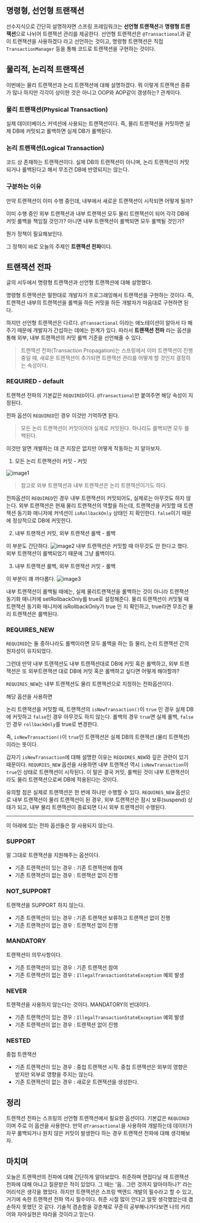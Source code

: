 ## 명령형, 선언형 트랜잭션
선수지식으로 간단히 설명하자면 스프링 프레임워크는 **선언형 트랜잭션**과 **명령형 트랜잭션**으로 나뉘어 트랜잭션 관리를 제공한다. 선언형 트랜잭션은 `@Transactional`과 같이 트랜잭션을 사용하겠다 라고 선언하는 것이고, 명령형 트랜잭션은 직접 `TransactionManager` 등을 통해 코드로 트랜잭션을 구현하는 것이다.

## 물리적, 논리적 트랜잭션
이번에는 물리 트랜잭션과 논리 트랜잭션에 대해 설명하겠다. 뭐 이렇게 트랜잭션 종류가 많나 하지만 각각이 상이한 것은 아니고 OOP와 AOP같이 갱생하는? 관계이다.

### 물리 트랜잭션(Physical Transaction)
실제 데이터베이스 커넥션에 사용되는 트랜잭션이다. 즉, 물리 트랜잭션을 커밋하면 실제 DB에 커밋되고 롤백하면 실제 DB가 롤백된다.

### 논리 트랜잭션(Logical Transaction)
코드 상 존재하는 트랜잭션이다. 실제 DB의 트랜잭션이 아니며, 논리 트랜잭션이 커밋되거나 롤백된다고 해서 무조건 DB에 반영되지는 않는다.

### 구분하는 이유
만약 트랜잭션이 이미 수행 중인데, 내부에서 새로운 트랜잭션이 시작되면 어떻게 될까? 

이미 수행 중인 외부 트랜잭션과 내부 트랜잭션 모두 물리 트랜잭션이 되어 각각 DB에 커밋 롤백을 책임질 것인가? 아니면 내부 트랜잭션이 롤백되면 모두 롤백될 것인가? 

뭔가 정책이 필요해보인다.

그 정책이 바로 오늘의 주제인 **트랜잭션 전파**이다.

## 트랜잭션 전파
글의 서두에서 명령형 트랜잭션과 선언형 트랜잭션에 대해 설명했다. 

명령형 트랜잭션은 말한대로 개발자가 프로그래밍해서 트랜잭션을 구현하는 것이다. 즉, 트랜잭션 내부의 트랜잭션을 롤백을 하든 커밋을 하든 개발자가 마음대로 구현하면 된다.

하지만 선언형 트랜잭션은 다르다.
`@Transactional` 이라는 애노테이션이 알아서 다 해주기 때문에 개발자가 간섭하는 데에는 한계가 있다. 따라서 **트랜잭션 전파** 라는 옵션을 통해 외부, 내부 트랜잭션의 커밋 롤백 기준을 선언해줄 수 있다.

> 트랜잭션 전파(Transaction Propagation)는 스프링에서 이미 트랜잭션이 진행 중일 때, 새로운 트랜잭션이 추가되면 트랜잭션 관리를 어떻게 할 것인지 결정하는 속성이다.

### REQUIRED - default
트랜잭션 전파의 기본값은 `REQUIRED`이다. `@Transactional`만 붙여주면 해당 속성이 지정된다.

전파 옵션이 `REQUIRED`인 경우 이것만 기억하면 된다.
> 모든 논리 트랜잭션이 커밋이어야 실제로 커밋된다. 하나라도 롤백되면 모두 롤백된다.

이것만 알면 개발하는 데 큰 지장은 없지만 어떻게 작동하는 지 알아보자.

1. 모든 논리 트랜잭션이 커밋 - 커밋

![image1](./images/image1.jpeg)

> 참고로 외부 트랜잭션과 내부 트랜잭션은 논리 트랜잭션이기도 하다.

전파옵션이 `REQUIRED`인 경우 내부 트랜잭션이 커밋되어도, 실제로는 아무것도 하지 않는다. 외부 트랜잭션은 현재 물리 트랜잭션의 역할을 하는데, 트랜잭션을 커밋할 때 트랜잭션 동기화 매니저에 커넥션이 `isRollbackOnly` 상태인 지 확인한다. `false`이기 때문에 정상적으로 DB에 커밋한다.

2. 내부 트랜잭션 커밋, 외부 트랜잭션 롤백 - 롤백

이 부분도 간단하다.
![image2](./images/image2.jpeg)
내부 트랜잭션은 커밋할 때 아무것도 안 한다고 했다. 외부 트랜잭션이 롤백되었기 때문에 그냥 롤백이다.

3. 내부 트랜잭션 롤백, 외부 트랜잭션 커밋 - 롤백

이 부분이 꽤 까다롭다.
![image3](./images/image3.jpeg)

내부 트랜잭션이 롤백될 때에는, 실제 물리트랜잭션을 롤백하는 것이 아니라 트랜잭션 동기화 매니저에 setRollbackOnly를 true로 설정해준다. 물리 트랜잭션이 커밋될 때 트랜잭션 동기화 매니저에 isRollbackOnly가 true 인 지 확인하고, true라면 무조건 물리 트랜잭션은 롤백된다.


### REQUIRES_NEW
`REQUIRED`는 둘 중하나라도 롤백이라면 모두 롤백을 하는 등 물리, 논리 트랜잭션 간의 원자성이 유지되었다. 

그런데 만약 내부 트랜잭션도 내부 트랜잭션대로 DB에 커밋 혹은 롤백하고, 외부 트랜잭션은 또 외부트랜잭션 대로 DB에 커밋 혹은 롤백하고 싶다면 어떻게 해야할까?

`REQUIRES_NEW`는 내부 트랜잭션도 물리 트랜잭션으로 지정하는 전파옵션이다.

해당 옵션을 사용하면 

논리 트랜잭션을 커밋할 때, 트랜잭션의 `isNewTransaction()`이 `true` 인 경우 실제 DB에 커밋하고 `false`인 경우 아무것도 하지 않는다. 롤백의 경우 `true`면 실제 롤백, `false`인 경우 `rollbackOnly`를 true로 변경한다.

즉, `isNewTransaction()`이 `true`인 트랜잭션은 실제 DB의 트랜잭션 (물리 트랜잭션)이라는 뜻이다.

갑자기 `isNewTransaction`에 대해 설명한 이유는 `REQUIRES_NEW`와 깊은 관련이 있기 때문이다. `REQURIES_NEW` 옵션을 사용하면 내부 트랜잭션 역시 `isNewTransaction`이 `true`인 상태로 트랜잭션이 시작된다. 이 말은 결국 커밋, 롤백된 것이 내부 트랜잭션이라도 물리 트랜잭션으로써 DB에 적용된다는 것이다.

유의할 점은 실제로 트랜잭션은 한 번에 하나만 수행할 수 있다. `REQUIRES_NEW` 옵션으로 내부 트랜잭션이 물리 트랜잭션이 된 경우, 외부 트랜잭션은 잠시 보류(suspend) 상태가 되고, 내부 물리 트랜잭션이 종료되면 다시 외부 트랜잭션이 수행된다.

---
이 아래에 있는 전파 옵션들은 잘 사용되지 않는다.

### SUPPORT
말 그대로 트랜잭션을 지원해주는 옵션이다.
- 기존 트랜잭션이 있는 경우
: 기존 트랜잭션에 참여
- 기존 트랜잭션이 없는 경우
: 트랜잭션 없이 진행

### NOT_SUPPORT
트랜잭션을 SUPPORT 하지 않는다.
- 기존 트랜잭션이 있는 경우
: 기존 트랜잭션 보류하고 트랜잭션 없이 진행
- 기존 트랜잭션이 없는 경우
: 트랜잭션 없이 진행

### MANDATORY
트랜잭션이 의무사항이다.
- 기존 트랜잭션이 있는 경우
: 기존 트랜잭션 참여
- 기존 트랜잭션이 없는 경우
: `IllegalTransactionStateException` 예외 발생

### NEVER
트랜잭션을 사용하지 않는다는 것이다. MANDATORY의 반대이다.
- 기존 트랜잭션이 있는 경우
: `IllegalTransactionStateException` 예외 발생
- 기존 트랜잭션이 없는 경우
: 트랜잭션 없이 진행

### NESTED
중첩 트랜잭션
- 기존 트랜잭션이 있는 경우
: 중첩 트랜잭션 시작. 중첩 트랜잭션은 외부의 영향은 받지만 외부로 영향을 주지는 않는다.
- 기존 트랜잭션이 없는 경우
: 새로운 트랜잭션을 생성한다.


## 정리
트랜잭션 전파는 스프링의 선언형 트랜잭션에서 필요한 옵션이다. 기본값은 `REQUIRED`이며 주로 이 옵션을 사용한다. 만약 `@Transactional`을 사용하여 개발하는데 데이터가 자꾸 롤백되거나 원치 않은 커밋이 발생한다 하는 경우 트랜잭션 전파에 대해 생각해보자.

## 마치며
오늘은 트랜잭션의 전파에 대해 간단하게 알아보았다. 취준하며 면접다닐 때 트랜잭션 전파에 대해 아냐고 질문받은 적이 있었다. 그 때는 '음.. 그런 것까지 알아야하나?' 라는 어리석은 생각을 했었다. 하지만 트랜잭션은 스프링 백엔드 개발의 필수라고 할 수 있고, 거기에 속한 트랜잭션 전파 역시 필수이다. 
취준 시절 많이 안다고 얼핏 생각했었는데 겸손하지 못했던 것 같다. 기술적 겸손함을 갖춘채로 꾸준히 공부해나가다보면 나의 커리어와 자아실현은 따라올 것이라고 믿는다.